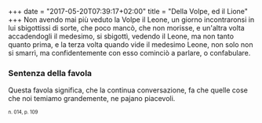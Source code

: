 +++
date = "2017-05-20T07:39:17+02:00"
title = "Della Volpe, ed il Lione"
+++
Non avendo mai più veduto la Volpe il Leone, un giorno incontraronsi in lui
sbigottissi di sorte, che poco mancò, che non morisse, e un'altra volta
accadendogli il medesimo, si sbigottì, vedendo il Leone, ma non tanto quanto
prima, e la terza volta quando vide il medesimo Leone, non solo non si smarrì,
ma confidentemente con esso cominciò a parlare, o confabulare.

### Sentenza della favola
Questa favola significa, che la continua conversazione, fa che quelle cose che
noi temiamo grandemente, ne pajano piacevoli.

<sub><sub>n. 014, p. 109<sub><sub>
